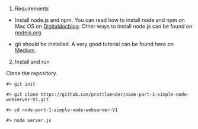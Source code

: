 1. Requirements

- Install node.js and npm.
You can read how to install node and npm on Mac OS on [Digitaldocblog](https://digitaldocblog.com/singleblog?article=1). Other ways to install node.js can be found on [nodejs.org](https://nodejs.org/en/download/).

- git should be installed. A very good tutorial can be found here on [Medium](https://medium.com/@george.seif94/a-full-tutorial-on-how-to-use-github-88466bac7d42).

2. Install and run

  Clone the repository.

  ```
  #> git init

  #> git clone https://github.com/prottlaender/node-part-1-simple-node-webserver-V1.git

  #> cd node-part-1-simple-node-webserver-V1

  #> node server.js

  ```
